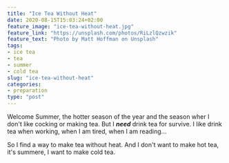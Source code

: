 ```yaml
---
title: "Ice Tea Without Heat"
date: 2020-08-15T15:03:24+02:00
feature_image: "ice-tea-without-heat.jpg"
feature_link: "https://unsplash.com/photos/RiLzlQzwzik"
feature_text: "Photo by Matt Hoffman on Unsplash"
tags:
- ice tea
- tea
- summer
- cold tea
slug: "ice-tea-without-heat"
categories: 
- preparation
type: "post"
---
```


Welcome Summer, the hotter season of the year and the season wher I don't like cocking or making tea.
But I ***need*** drink tea for survive. I like drink tea when working, when I am tired, when I am reading... 

So I find a way to make tea without heat. And I don't want to make hot tea, it's summere, I want to make cold tea.


